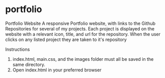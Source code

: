 # portfolio
Portfolio Website
A responsive Portfolio website, with links to the Github Repositories for several of my projects. Each project is displayed on the website with a relevant icon, title, and url for the repository. When the user clicks on any listed project they are taken to it's repository

Instructions

1. index.html, main.css, and the images folder must all be saved in the same directory. 
2. Open index.html in your preferred browser
